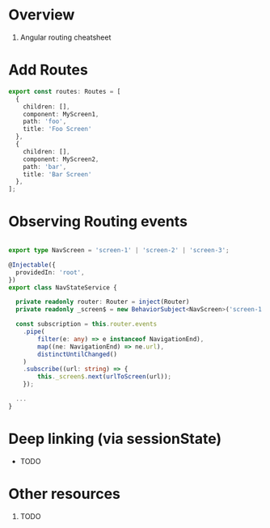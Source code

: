 # Overview
1. Angular routing cheatsheet


# Add Routes
```ts
export const routes: Routes = [
  {
    children: [],
    component: MyScreen1,
    path: 'foo',
    title: 'Foo Screen'
  },
  {
    children: [],
    component: MyScreen2,
    path: 'bar',
    title: 'Bar Screen'
  },
];
```


# Observing Routing events
```ts

export type NavScreen = 'screen-1' | 'screen-2' | 'screen-3';

@Injectable({
  providedIn: 'root',
})
export class NavStateService {

  private readonly router: Router = inject(Router)
  private readonly _screen$ = new BehaviorSubject<NavScreen>('screen-1')

  const subscription = this.router.events
    .pipe(
        filter(e: any) => e instanceof NavigationEnd),
        map((ne: NavigationEnd) => ne.url),
        distinctUntilChanged()
    )
    .subscribe((url: string) => {
        this._screen$.next(urlToScreen(url));
    });

  ...
}
```


# Deep linking (via sessionState)
- TODO


# Other resources
1. TODO
